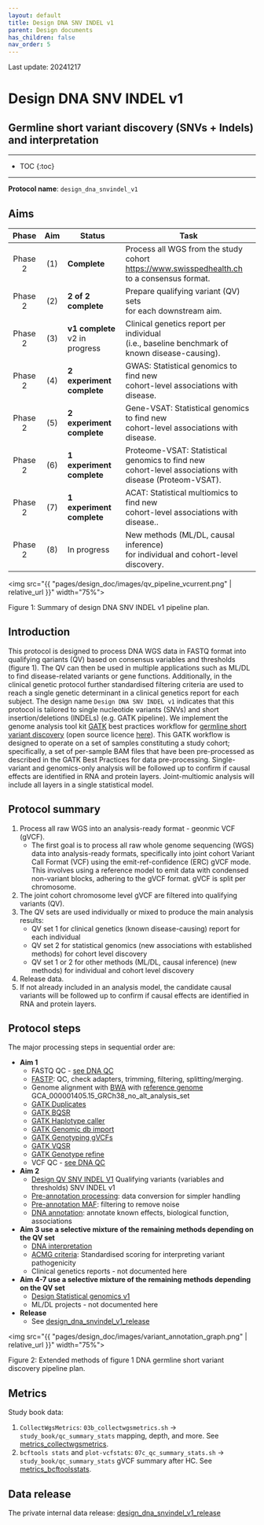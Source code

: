 ```yaml
---
layout: default
title: Design DNA SNV INDEL v1
parent: Design documents
has_children: false
nav_order: 5
---
```



Last update: 20241217

# Design DNA SNV INDEL v1
## Germline short variant discovery (SNVs + Indels) and interpretation

---
* TOC
{:toc}
---

**Protocol name**: `design_dna_snvindel_v1`

## Aims

| Phase   | Aim  | Status              | Task                                                                                                         |
|:-------:|:----:|---------------------|--------------------------------------------------------------------------------------------------------------|
| Phase 2 | (1)  | **Complete**        | Process all WGS from the study cohort  <br><https://www.swisspedhealth.ch><br>to a consensus format.         |
| Phase 2 | (2)  | **2 of 2 complete** | Prepare qualifying variant (QV) sets   <br>for each downstream aim.                                          |
| Phase 2 | (3)  | **v1 complete** <br> v2 in progress | Clinical genetics report per individual<br>(i.e., baseline benchmark of   <br>known disease-causing).        |
| Phase 2 | (4)  | **2 experiment complete** | GWAS: Statistical genomics to find new <br>cohort-level associations with <br>disease. |
| Phase 2 | (5)  | **2 experiment complete** | Gene-VSAT: Statistical genomics to find new <br>cohort-level associations with <br>disease. |
| Phase 2 | (6)  | **1 experiment complete** | Proteome-VSAT: Statistical genomics to find new <br>cohort-level associations with <br>disease (Proteom-VSAT). |
| Phase 2 | (7)  | **1 experiment complete** | ACAT: Statistical multiomics to find new <br>cohort-level associations with <br>disease.. |
| Phase 2 | (8)  | In progress         | New methods (ML/DL, causal inference)  <br>for individual and cohort-level<br>discovery.                     |

<img src="{{ "pages/design_doc/images/qv_pipeline_vcurrent.png" | relative_url }}" width="75%">

Figure 1: Summary of design DNA SNV INDEL v1 pipeline plan.

## Introduction

This protocol is designed to process DNA WGS data in FASTQ format into qualifying qariants (QV) based on consensus variables and thresholds (figure 1).
The QV can then be used in multiple applications such as ML/DL to find disease-related variants or gene functions.
Additionally, in the clinical genetic protocol further standardised filtering criteria are used to reach a single genetic determinant in a clinical genetics report for each subject.
The design name 
`Design DNA SNV INDEL v1`
indicates that this protocol is tailored to single nucleotide variants (SNVs) and short insertion/deletions (INDELs) (e.g. GATK pipeline). 
We implement the genome analysis tool kit 
[GATK](https://gatk.broadinstitute.org/hc/en-us)
best practices workflow for 
[germline short variant discovery](https://gatk.broadinstitute.org/hc/en-us/articles/360035535932-Germline-short-variant-discovery-SNPs-Indels) (open source licence [here](https://github.com/broadinstitute/gatk/blob/master/LICENSE.TXT)).
This GATK workflow is designed to operate on a set of samples constituting a study cohort; 
specifically, a set of per-sample BAM files that have been pre-processed as described in the GATK Best Practices for data pre-processing.
Single-variant and genomics-only analysis will be followed up to confirm if causal effects are identified in RNA and protein layers. 
Joint-multiomic analysis will include all layers in a single statistical model.

## Protocol summary
1. Process all raw WGS into an analysis-ready format - geonmic VCF (gVCF). 
    - The first goal is to process all raw whole genome sequencing (WGS) data into analysis-ready formats, specifically into joint cohort Variant Call Format (VCF) using the emit-ref-confidence (ERC) gVCF mode. This involves using a reference model to emit data with condensed non-variant blocks, adhering to the gVCF format. gVCF is split per chromosome.
1. The joint cohort chromosome level gVCF are filtered into qualifying variants (QV).
1. The QV sets are used individually or mixed to produce the main analysis results:
    - QV set 1 for clinical genetics (known disease-causing) report for each individual
    - QV set 2 for statistical genomics (new associations with established methods) for cohort level discovery
    - QV set 1 or 2 for other methods (ML/DL, causal inference) (new methods) for individual and cohort level discovery
1. Release data.
1. If not already included in an analysis model, the candidate causal variants will be followed up to confirm if causal effects are identified in RNA and protein layers. 

## Protocol steps

The major processing steps in sequential order are:

* **Aim 1**
    * FASTQ QC - [see DNA QC](dna_qc.html)
    * [FASTP](fastp.html): QC, check adapters, trimming, filtering, splitting/merging.
    * Genome alignment with [BWA](bwa.html) with [reference genome](ref.html) GCA_000001405.15_GRCh38_no_alt_analysis_set
    * [GATK Duplicates](gatk_duplicates.html)
    * [GATK BQSR](gatk_bsqr.html)
    * [GATK Haplotype caller](gatk_hc.html)
    * [GATK Genomic db import](gatk_dbimport.html)
    * [GATK Genotyping gVCFs](gatk_genotypegvcf.html)
    * [GATK VQSR](gatk_vqsr.html)
    * [GATK Genotype refine](gatk_genotyperefine.html)
    * VCF QC - [see DNA QC](dna_qc.html)
* **Aim 2**
    * [Design QV SNV INDEL V1](design_qv_snvindel_v1.html) Qualifying variants (variables and thresholds) SNV INDEL v1
    * [Pre-annotation processing](pre_annoprocess.html): data conversion for simpler handling
    * [Pre-annotation MAF](pre_anno_maf.html): filtering to remove noise
    * [DNA annotation](dna_annotation.html): annotate known effects, biological function, associations
* **Aim 3 use a selective mixture of the remaining methods depending on the QV set**
    * [DNA interpretation](dna_interpretation.html)
    * [ACMG criteria](acmg_criteria_table_main.html): Standardised scoring for interpreting variant pathogenicity
    * Clinical genetics reports - not documented here
* **Aim 4-7 use a selective mixture of the remaining methods depending on the QV set**
    * [Design Statistical genomics v1](design_statistical_genomics_v1.html)
    * ML/DL projects - not documented here
* **Release**
    * See [design_dna_snvindel_v1_release](design_dna_snvindel_v1_release.html)

<img src="{{ "pages/design_doc/images/variant_annotation_graph.png" | relative_url }}" width="75%">

Figure 2: Extended methods of figure 1 DNA germline short variant discovery pipeline plan.

## Metrics

Study book data:

1. `CollectWgsMetrics`: `03b_collectwgsmetrics.sh` ->  `study_book/qc_summary_stats` mapping, depth, and more.  See [metrics_collectwgsmetrics](metrics_collectwgsmetrics.html).
1. `bcftools stats` and `plot-vcfstats`: `07c_qc_summary_stats.sh` -> `study_book/qc_summary_stats` gVCF summary after HC. See [metrics_bcftoolsstats](metrics_bcftoolsstats.html).

## Data release

The private internal data release: [design_dna_snvindel_v1_release](design_dna_snvindel_v1_release.html)

